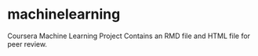 # machinelearning
Coursera Machine Learning Project 
Contains an RMD file and HTML file for peer review.
